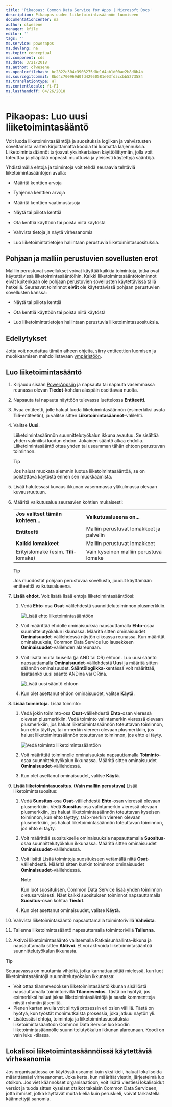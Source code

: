 ```yaml
---
title: 'Pikaopas: Common Data Service for Apps | Microsoft Docs'
description: Pikaopas uuden liiketoimintasäännön luomiseen
documentationcenter: na
author: clwesene
manager: kfile
editor: ''
tags: ''
ms.service: powerapps
ms.devlang: na
ms.topic: conceptual
ms.component: cds
ms.date: 3/21/2018
ms.author: clwesene
ms.openlocfilehash: bc2822e304c3903275d0e1d4ab1d00ae2b8d8b4b
ms.sourcegitcommit: 8bd4c700969d0fd42950581e03fd5ccbb5273584
ms.translationtype: HT
ms.contentlocale: fi-FI
ms.lasthandoff: 04/26/2018
---
```

# <a name="quickstart-create-a-new-business-rule"></a>Pikaopas: Luo uusi liiketoimintasääntö

Voit luoda liiketoimintasääntöjä ja suosituksia logiikan ja vahvistusten soveltamista varten kirjoittamatta koodia tai luomatta laajennuksia.  Liiketoimintasäännöt tarjoavat yksinkertaisen käyttöliittymän, jolla voit toteuttaa ja ylläpitää nopeasti muuttuvia ja yleisesti käytettyjä sääntöjä. 
  
 Yhdistämällä ehtoja ja toimintoja voit tehdä seuraavia tehtäviä liiketoimintasääntöjen avulla:  
  
-   Määritä kenttien arvoja  
  
-   Tyhjennä kenttien arvoja  
  
-   Määritä kenttien vaatimustasoja  
  
-   Näytä tai piilota kenttiä  
  
-   Ota kenttiä käyttöön tai poista niitä käytöstä  
  
-   Vahvista tietoja ja näytä virhesanomia  
  
-   Luo liiketoimintatietojen hallintaan perustuvia liiketoimintasuosituksia.  
  
## <a name="differences-between-canvas-and-model-driven-apps"></a>Pohjaan ja malliin perustuvien sovellusten erot

Malliin perustuvat sovellukset voivat käyttää kaikkia toimintoja, jotka ovat käytettävissä liiketoimintasääntöihin. Kaikki liiketoimintasääntötoiminnot eivät kuitenkaan ole pohjaan perustuvien sovellusten käytettävissä tällä hetkellä. Seuraavat toiminnot **eivät** ole käytettävissä pohjaan perustuvien sovellusten kanssa:

-   Näytä tai piilota kenttiä  
  
-   Ota kenttiä käyttöön tai poista niitä käytöstä  
    
-   Luo liiketoimintatietojen hallintaan perustuvia liiketoimintasuosituksia.  

## <a name="prerequisites"></a>Edellytykset
Jotta voit noudattaa tämän aiheen ohjeita, siirry entiteettien luomisen ja muokkaamisen mahdollistavaan [ympäristöön](../canvas-apps/working-with-environments.md).

## <a name="create-a-business-rule"></a>Luo liiketoimintasääntö
  
1. Kirjaudu sisään [PowerAppsiin](https://web.powerapps.com) ja napsauta tai napauta vasemmassa reunassa olevan **Tiedot**-kohdan alaspäin osoittavaa nuolta.

1. Napsauta tai napauta näyttöön tulevassa luettelossa **Entiteetti**.
  
1. Avaa entiteetti, jolle haluat luoda liiketoimintasäännön (esimerkiksi avata **Tili**-entiteetin), ja valitse sitten **Liiketoimintasäännöt**-välilehti.  

1.  Valitse **Uusi**.  
  
     Liiketoimintasäännön suunnittelutyökalun ikkuna avautuu. Se sisältää yhden valmiiksi luodun ehdon. Jokainen sääntö alkaa ehdolla. Liiketoimintasääntö ottaa yhden tai useamman tähän ehtoon perustuvan toiminnon.  

    > [!TIP]
    > Jos haluat muokata aiemmin luotua liiketoimintasääntöä, se on poistettava käytöstä ennen sen muokkaamista.  
  
1.  Lisää halutessasi kuvaus ikkunan vasemmassa yläkulmassa olevaan kuvausruutuun.  
  
1.  Määritä vaikutusalue seuraavien kohtien mukaisesti:  
  
    |||  
    |-|-|  
    |**Jos valitset tämän kohteen...**|**Vaikutusalueena on...**|  
    |**Entiteetti**|Malliin perustuvat lomakkeet ja palvelin|  
    |**Kaikki lomakkeet**|Malliin perustuvat lomakkeet|  
    |Erityislomake (esim. **Tili**-lomake)|Vain kyseinen malliin perustuva lomake|  

    > [!TIP]
    > Jos muodostat pohjaan perustuvaa sovellusta, joudut käyttämään entiteettiä vaikutusalueena.
  
1. **Lisää ehdot.** Voit lisätä lisää ehtoja liiketoimintasääntöösi:  
  
    1.  Vedä **Ehto**-osa **Osat**-välilehdestä suunnittelutoiminnon plusmerkkiin.  
  
        ![Lisää ehto liiketoimintasääntöön](./media/data-platform-cds-create-business-rule/add-condition-business-rule.png "Lisää ehto liiketoimintasääntöön")  
  
    2.  Voit määrittää ehdolle ominaisuuksia napsauttamalla **Ehto**-osaa suunnittelutyökalun ikkunassa. Määritä sitten ominaisuudet **Ominaisuudet**-välilehdessä näytön oikeassa reunassa. Kun määrität ominaisuuksia, Common Data Service luo lausekkeen **Ominaisuudet**-välilehden alareunaan.  
  
    3.  Voit lisätä muita lauseita (ja AND tai OR) ehtoon. Luo uusi sääntö napsauttamalla **Ominaisuudet**-välilehdestä **Uusi** ja määritä sitten säännön ominaisuudet. **Sääntölogiikka**-kentässä voit määrittää, lisätäänkö uusi sääntö ANDina vai ORina.  
  
        ![Lisää uusi sääntö ehtoon](./media/data-platform-cds-create-business-rule/add-new-rule-condition.png "Lisää uusi sääntö ehtoon")  
  
    4.  Kun olet asettanut ehdon ominaisuudet, valitse **Käytä**.  
  
9. **Lisää toimintoja.** Lisää toiminto:  
  
    1.  Vedä jokin toiminto-osa **Osat**-välilehdestä **Ehto**-osan vieressä olevaan plusmerkkiin. Vedä toiminto valintamerkin vieressä olevaan plusmerkkiin, jos haluat liiketoimintasäännön toteuttavan toiminnon, kun ehto täyttyy, tai x-merkin viereen olevaan plusmerkkiin, jos haluat liiketoimintasäännön toteuttavan toiminnon, jos ehto ei täyty.  
  
        ![Vedä toiminto liiketoimintasääntöön](./media/data-platform-cds-create-business-rule/drag-an-action-business-rule.png "Vedä toiminto liiketoimintasääntöön")  
  
    2.  Voit määrittää toiminnolle ominaisuuksia napsauttamalla **Toiminto**-osaa suunnittelutyökalun ikkunassa. Määritä sitten ominaisuudet **Ominaisuudet**-välilehdessä.  
  
    3.  Kun olet asettanut ominaisuudet, valitse **Käytä**.  
  
10. **Lisää liiketoimintasuositus. (Vain malliin perustuva)** Lisää liiketoimintasuositus:  
  
    1.  Vedä **Suositus**-osa **Osat**-välilehdestä **Ehto**-osan vieressä olevaan plusmerkkiin. Vedä **Suositus**-osa valintamerkin vieressä olevaan plusmerkkiin, jos haluat liiketoimintasäännön toteuttavan kyseisen toiminnon, kun ehto täyttyy, tai x-merkin viereen olevaan plusmerkkiin, jos haluat liiketoimintasäännön toteuttavan toiminnon, jos ehto ei täyty.  
  
    2.  Voit määrittää suositukselle ominaisuuksia napsauttamalla **Suositus**-osaa suunnittelutyökalun ikkunassa. Määritä sitten ominaisuudet **Ominaisuudet**-välilehdessä.  
  
    3.  Voit lisätä Lisää toimintoja suositukseen vetämällä niitä **Osat**-välilehdestä. Määritä sitten kunkin toiminnon ominaisuudet **Ominaisuudet**-välilehdessä.  
  
        > [!NOTE]
        >  Kun luot suosituksen, Common Data Service lisää yhden toiminnon oletusarvoisesti. Näet kaikki suosituksen toiminnot napsauttamalla **Suositus**-osan kohtaa **Tiedot**.  
  
    4.  Kun olet asettanut ominaisuudet, valitse **Käytä**.  
  
11. Vahvista liiketoimintasääntö napsauttamalla toimintorivillä **Vahvista**.  
  
12. Tallenna liiketoimintasääntö napsauttamalla toimintorivillä **Tallenna**.  
  
13. Aktivoi liiketoimintasääntö valitsemalla Ratkaisunhallinta-ikkuna ja napsauttamalla sitten **Aktivoi**. Et voi aktivoida liiketoimintasääntöä suunnittelutyökalun ikkunasta.  
  
> [!TIP]
>  Seuraavassa on muutamia vihjeitä, jotka kannattaa pitää mielessä, kun luot liiketoimintasääntöjä suunnittelutyökalun ikkunassa:  
>   
> - Voit ottaa tilannevedoksen liiketoimintasääntöikkunan sisällöstä napsauttamalla toimintorivillä **Tilannevedos**. Tästä on hyötyä, jos esimerkiksi haluat jakaa liiketoimintasääntöjä ja saada kommentteja niistä ryhmän jäseniltä.  
> - Pienen kartan avulla voit siirtyä prosessin eri osien välillä. Tästä on hyötyä, kun työstät monimutkaista prosessia, joka jatkuu näytön yli.  
> - Lisätessäsi ehtoja, toimintoja ja liiketoimintasuosituksia liiketoimintasääntöön Common Data Service luo koodin liiketoimintasäännölle suunnittelutyökalun ikkunan alareunaan. Koodi on vain luku -tilassa.  
  
## <a name="localize-error-messages-used-in-business-rules"></a>Lokalisoi liiketoimintasäännöissä käytettäviä virhesanomia  
 Jos organisaatiossa on käytössä useampi kuin yksi kieli, haluat lokalisoida määrittämäsi virhesanomat. Joka kerta, kun määrität viestin, järjestelmä luo otsikon. Jos viet käännökset organisaatioon, voit lisätä viestiesi lokalisoidut versiot ja tuoda sitten kyseiset otsikot takaisin Common Data Serviceen, jotta ihmiset, jotka käyttävät muita kieliä kuin peruskieli, voivat tarkastella käännettyjä sanomia.  
  
